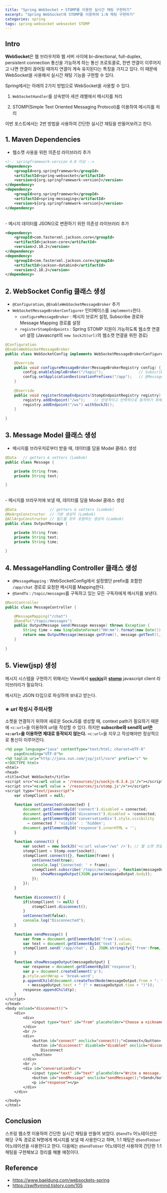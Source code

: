 ```yaml
---
title: "Spring WebSocket + STOMP를 이용한 실시간 채팅 구현하기"
excerpt: "Spring WebSocket와 STOMP를 이용하여 1:N 채팅 구현하기"
categories: spring
tags: spring-websocket websocket STOMP
---
```

## Intro
**WebSocket**은 웹 브라우저와 웹 서버 사이에 bi-directional, full-duplex, persistent connection 통신을 가능하게 하는 통신 프로토콜로, 한번 연결이 이루어지고 나면 연결이 끊어질 때까지 연결이 계속 유지된다는 특징을 가지고 있다. 이 때문에 WebSocket을 사용해서 실시간 채팅 기능을 구현할 수 있다.

Spring에서는 아래의 2가지 방법으로 WebSocket을 사용할 수 있다.

1. `WebSocketHandler`를 상속받아 세션 레벨에서 메시지를 처리

2. STOMP(Simple Text Oriented Messaging Protocol)를 이용하여 메시지를 처리

이번 포스트에서는 2번 방법을 사용하여 간단한 실시간 채팅을 만들어보려고 한다.

## 1. Maven Dependencies
- 웹소캣 사용을 위한 의존성 라이브러리 추가
  
```xml
<!-- springframework-version 4.0 이상 -->
<dependency>
    <groupId>org.springframework</groupId>
    <artifactId>spring-websocket</artifactId>
    <version>${org.springframework-version}</version>
</dependency>
<dependency>
    <groupId>org.springframework</groupId>
    <artifactId>spring-messaging</artifactId>
    <version>${org.springframework-version}</version>
</dependency>
```

<br>
- 메시지 데이터를 JSON으로 변환하기 위한 의존성 라이브러리 추가
  
```xml
<dependency>
    <groupId>com.fasterxml.jackson.core</groupId>
    <artifactId>jackson-core</artifactId>
    <version>2.10.2</version>
</dependency>		
<dependency>
    <groupId>com.fasterxml.jackson.core</groupId>
    <artifactId>jackson-databind</artifactId> 
    <version>2.10.2</version>
</dependency>	
```

## 2. WebSocket Config 클래스 생성
- `@Configuration`, `@EnableWebSocketMessageBroker` 추가
- `WebSocketMessageBrokerConfigurer` 인터페이스를 `implements`한다.
    - `configureMessageBroker` : 메시지 브로커 설정, Subscribe 경로와 Message Mapping 경로를 설정
    - `registerStompEndpoints` : Spring STOMP 지원이 가능하도록 웹소캣 연결 url 설정 (Javascript의 `new SockJS(url)`의 웹소캣 연결을 위한 경로)
  
```java
@Configuration
@EnableWebSocketMessageBroker
public class WebSocketConfig implements WebSocketMessageBrokerConfigurer {

	@Override
	public void configureMessageBroker(MessageBrokerRegistry config) {
		config.enableSimpleBroker("/topic");                // Subscribe url prefix를 `/topic`으로 설정
		config.setApplicationDestinationPrefixes("/app");   // @MessageMapping prefix 경로를 `/app`으로 설정
	}
	
	@Override
	public void registerStompEndpoints(StompEndpointRegistry registry) {	
		registry.addEndpoint("/ws");    // 안정적이고 탄력적으로 동작하기 위해서, SockJS가 없는 endpoint 추가
		registry.addEndpoint("/ws").withSockJS();
	}
	
}
```

## 3. Message Model 클래스 생성
- 메시지를 브라우저로부터 받을 때, 데이터를 담을 Model 클래스 생성

```java
@Data   // getters & setters (Lombok)
public class Message {

	private String from;
	private String text;

}
```

<br>
- 메시지를 브라우저에 보낼 때, 데이터를 담을 Model 클래스 생성

```java
@Data               // getters & setters (Lombok)
@NoArgsConstructor  // 기본 생성자 (Lombok)
@AllArgsConstructor // 필드를 모두 포함하는 생성자 (Lombok)
public class OutputMessage {

	private String from;
	private String text;
	private String time;
	
}
```

## 4. MessageHandling Controller 클래스 생성

- `@MessageMapping` : WebSocketConfig에서 설정했던 prefix를 포함한 `/app/chat` 경로로 요청한 메시지를 Mapping한다.
- `@SendTo` : `/topic/messages`를 구독하고 있는 모든 구독자에게 메시지를 보낸다.

```java
@RestController
public class MessageController {

	@MessageMapping("/chat")    
	@SendTo("/topic/messages")  
	public OutputMessage send(Message message) throws Exception {
		String time = new SimpleDateFormat("HH:mm").format(new Date());
		return new OutputMessage(message.getFrom(), message.getText(), time);
	}
	
}
```

## 5. View(jsp) 생성
메시지 시스템을 구현하기 위해서는 View에서 [**sockjs**](https://github.com/sockjs/sockjs-client)와 [**stomp**](https://github.com/jmesnil/stomp-websocket) javascript client 라이브러리가 필요하다. 

메시지는 JSON 타입으로 파싱하여 보내고 받는다.

### ※ *url* 작성시 주의사항
소켓을 연결하기 위하여 새로운 SockJS를 생성할 때, context path가 필요하기 때문에 `<c:url>`을 이용하여 *url*을 작성할 수 있다. 하지만 **subscribe와 send의 *url*은 `<c:url>`을 이용하면 제대로 동작되지 않는다.** `<c:url>`을 지우고 작성해야만 정상적으로 통신이 이루어진다.

```jsp
<%@ page language="java" contentType="text/html; charset=UTF-8"
    pageEncoding="UTF-8"%>
<%@ taglib uri="http://java.sun.com/jsp/jstl/core" prefix="c" %>
<!DOCTYPE html>
<html>
<head>
<title>Chat WebSocket</title>
<script src="<c:url value = '/resources/js/sockjs-0.3.4.js'/>"></script> 
<script src="<c:url value = '/resources/js/stomp.js'/>"></script>
<script type="text/javascript">
    var stompClient = null;
    
    function setConnected(connected) {
        document.getElementById('connect').disabled = connected;
        document.getElementById('disconnect').disabled = !connected;
        document.getElementById('conversationDiv').style.visibility 
          = connected ? 'visible' : 'hidden';
        document.getElementById('response').innerHTML = '';
    }
    
    function connect() {
        var socket = new SockJS('<c:url value="/ws" />'); // 웹 소캣 연결 url
        stompClient = Stomp.over(socket);  
        stompClient.connect({}, function(frame) {
            setConnected(true);
            console.log('Connected: ' + frame);
            stompClient.subscribe('/topic/messages', function(messageOutput) { // 구독 url
                showMessageOutput(JSON.parse(messageOutput.body));
            });
        });
    }
    
    function disconnect() {
        if(stompClient != null) {
            stompClient.disconnect();
        }
        setConnected(false);
        console.log("Disconnected");
    }
    
    function sendMessage() {
        var from = document.getElementById('from').value;
        var text = document.getElementById('text').value;
        stompClient.send('/app/chat', {}, JSON.stringify({'from':from, 'text':text})); // @MessageMapping url
    }
    
    function showMessageOutput(messageOutput) {
        var response = document.getElementById('response');
        var p = document.createElement('p');
        p.style.wordWrap = 'break-word';
        p.appendChild(document.createTextNode(messageOutput.from + ": " 
          + messageOutput.text + " (" + messageOutput.time + ")"));
        response.appendChild(p);
    }
</script>
</head>
<body onload="disconnect()">
    <div>
        <div>
            <input type="text" id="from" placeholder="Choose a nickname"/>
        </div>
        <br />
        <div>
            <button id="connect" onclick="connect();">Connect</button>
            <button id="disconnect" disabled="disabled" onclick="disconnect();">
                Disconnect
            </button>
        </div>
        <br />
        <div id="conversationDiv">
            <input type="text" id="text" placeholder="Write a message..."/>
            <button id="sendMessage" onclick="sendMessage();">Send</button>
            <p id="response"></p>
        </div>
    </div>

</body>
</html>
```

## Conclusion
스프링 웹소캣 이용하여 간단한 실시간 채팅을 만들어 보았다. `@SendTo` 어노테이션은 해당 구독 경로로 N명에게 메시지를 보낼 때 사용한다고 하며, 1:1 채팅은 `@SendToUser` 어노테이션을 사용한다고 한다. 다음에는 `@SendToUser` 어노테이션 사용하여 간단한 1:1 채팅을 구현해보고 정리를 해볼 예정이다.


## Reference
- <https://www.baeldung.com/websockets-spring>
- <https://swiftymind.tistory.com/105>
